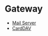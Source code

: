 # Gateway

- [Mail Server](https://mail.example.com/)
- [CardDAV](https://mail.example.com/carddav/)
